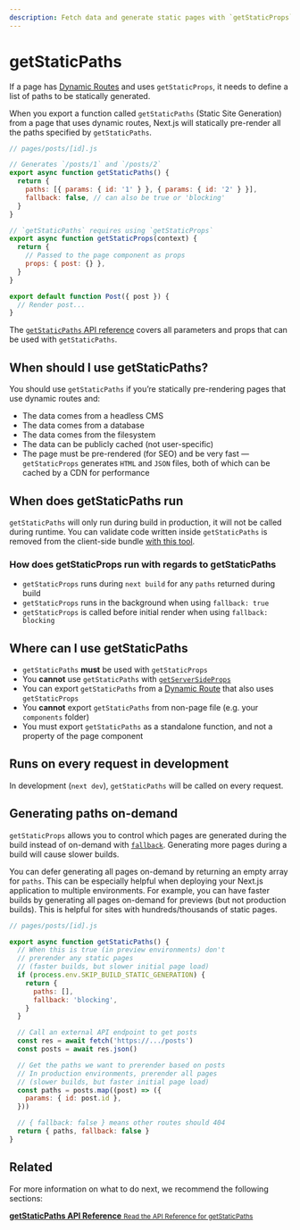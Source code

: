 ```yaml
---
description: Fetch data and generate static pages with `getStaticProps`. Learn more about this API for data fetching in Next.js.
---
```


# getStaticPaths

If a page has [Dynamic Routes](/docs/routing/dynamic-routes.md) and uses `getStaticProps`, it needs to define a list of paths to be statically generated.

When you export a function called `getStaticPaths` (Static Site Generation) from a page that uses dynamic routes, Next.js will statically pre-render all the paths specified by `getStaticPaths`.

```jsx
// pages/posts/[id].js

// Generates `/posts/1` and `/posts/2`
export async function getStaticPaths() {
  return {
    paths: [{ params: { id: '1' } }, { params: { id: '2' } }],
    fallback: false, // can also be true or 'blocking'
  }
}

// `getStaticPaths` requires using `getStaticProps`
export async function getStaticProps(context) {
  return {
    // Passed to the page component as props
    props: { post: {} },
  }
}

export default function Post({ post }) {
  // Render post...
}
```

The [`getStaticPaths` API reference](/docs/api-reference/data-fetching/get-static-paths.md) covers all parameters and props that can be used with `getStaticPaths`.

## When should I use getStaticPaths?

You should use `getStaticPaths` if you’re statically pre-rendering pages that use dynamic routes and:

- The data comes from a headless CMS
- The data comes from a database
- The data comes from the filesystem
- The data can be publicly cached (not user-specific)
- The page must be pre-rendered (for SEO) and be very fast — `getStaticProps` generates `HTML` and `JSON` files, both of which can be cached by a CDN for performance

## When does getStaticPaths run

`getStaticPaths` will only run during build in production, it will not be called during runtime. You can validate code written inside `getStaticPaths` is removed from the client-side bundle [with this tool](https://next-code-elimination.vercel.app/).

### How does getStaticProps run with regards to getStaticPaths

- `getStaticProps` runs during `next build` for any `paths` returned during build
- `getStaticProps` runs in the background when using `fallback: true`
- `getStaticProps` is called before initial render when using `fallback: blocking`

## Where can I use getStaticPaths

- `getStaticPaths` **must** be used with `getStaticProps`
- You **cannot** use `getStaticPaths` with [`getServerSideProps`](/docs/basic-features/data-fetching/get-server-side-props.md)
- You can export `getStaticPaths` from a [Dynamic Route](/docs/routing/dynamic-routes.md) that also uses `getStaticProps`
- You **cannot** export `getStaticPaths` from non-page file (e.g. your `components` folder)
- You must export `getStaticPaths` as a standalone function, and not a property of the page component

## Runs on every request in development

In development (`next dev`), `getStaticPaths` will be called on every request.

## Generating paths on-demand

`getStaticProps` allows you to control which pages are generated during the build instead of on-demand with [`fallback`](/docs/api-reference/data-fetching/get-static-paths.md#fallback-blocking). Generating more pages during a build will cause slower builds.

You can defer generating all pages on-demand by returning an empty array for `paths`. This can be especially helpful when deploying your Next.js application to multiple environments. For example, you can have faster builds by generating all pages on-demand for previews (but not production builds). This is helpful for sites with hundreds/thousands of static pages.

```jsx
// pages/posts/[id].js

export async function getStaticPaths() {
  // When this is true (in preview environments) don't
  // prerender any static pages
  // (faster builds, but slower initial page load)
  if (process.env.SKIP_BUILD_STATIC_GENERATION) {
    return {
      paths: [],
      fallback: 'blocking',
    }
  }

  // Call an external API endpoint to get posts
  const res = await fetch('https://.../posts')
  const posts = await res.json()

  // Get the paths we want to prerender based on posts
  // In production environments, prerender all pages
  // (slower builds, but faster initial page load)
  const paths = posts.map((post) => ({
    params: { id: post.id },
  }))

  // { fallback: false } means other routes should 404
  return { paths, fallback: false }
}
```

## Related

For more information on what to do next, we recommend the following sections:

<div class="card">
  <a href="/docs/api-reference/data-fetching/get-static-paths.md">
    <b>getStaticPaths API Reference</b>
    <small>Read the API Reference for getStaticPaths</small>
  </a>
</div>
